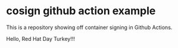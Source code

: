 # cosign github action example

This is a repository showing off container signing in Github Actions.

Hello, Red Hat Day Turkey!!!
